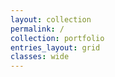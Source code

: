 ```yaml
---
layout: collection
permalink: /
collection: portfolio
entries_layout: grid
classes: wide
---
```

<link rel="me" href="https://urbanists.social/@jackdougherty" />

